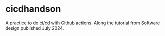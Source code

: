 # cicdhandson
A practice to do ci/cd with Github actions.
Along the tutorial from Software design published July 2024.
